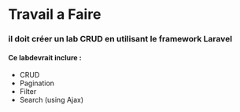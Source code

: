 # Travail a Faire

### il doit créer un lab CRUD en utilisant le framework Laravel
#### Ce labdevrait inclure :

- CRUD
- Pagination
- Filter
- Search (using Ajax)